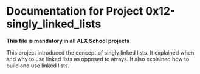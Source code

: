 # Documentation for Project 0x12-singly_linked_lists

**This file is mandatory in all ALX School projects**



This project introduced the concept of singly linked lists. It explained when and why to use linked lists as opposed to arrays. It also explained how to build and use linked lists.
